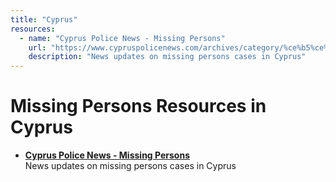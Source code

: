 ```yaml
---
title: "Cyprus"
resources:
  - name: "Cyprus Police News - Missing Persons"
    url: "https://www.cypruspolicenews.com/archives/category/%ce%b5%ce%bb%ce%bb%ce%b5%ce%af%cf%80%ce%bf%ce%bd%cf%84%ce%b1-%cf%80%cf%81%cf%8c%cf%83%cf%89%cf%80%ce%b1"
    description: "News updates on missing persons cases in Cyprus"
---
```


# Missing Persons Resources in Cyprus

- **[Cyprus Police News - Missing Persons](https://www.cypruspolicenews.com/archives/category/%ce%b5%ce%bb%ce%bb%ce%b5%ce%af%cf%80%ce%bf%ce%bd%cf%84%ce%b1-%cf%80%cf%81%cf%8c%cf%83%cf%89%cf%80%ce%b1)**  
  News updates on missing persons cases in Cyprus